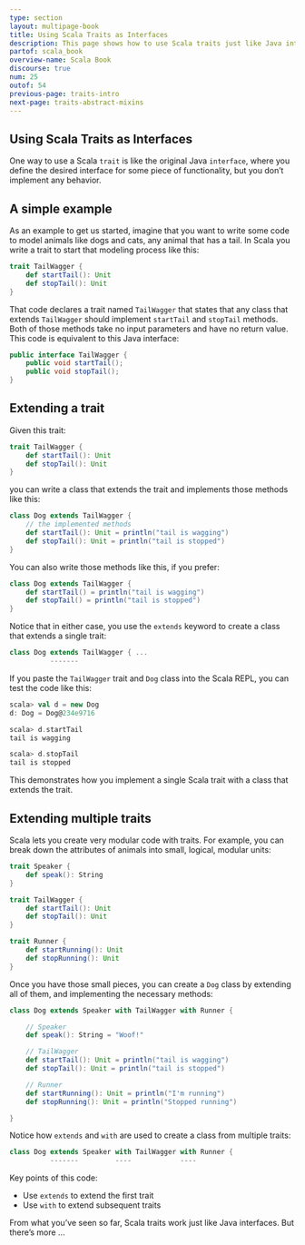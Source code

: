 ```yaml
---
type: section
layout: multipage-book
title: Using Scala Traits as Interfaces
description: This page shows how to use Scala traits just like Java interfaces, including several examples.
partof: scala_book
overview-name: Scala Book
discourse: true
num: 25
outof: 54
previous-page: traits-intro
next-page: traits-abstract-mixins
---
```


## Using Scala Traits as Interfaces

One way to use a Scala `trait` is like the original Java `interface`, where you define the desired interface for some piece of functionality, but you don’t implement any behavior.



## A simple example

As an example to get us started, imagine that you want to write some code to model animals like dogs and cats, any animal that has a tail. In Scala you write a trait to start that modeling process like this:

```scala
trait TailWagger {
    def startTail(): Unit
    def stopTail(): Unit
}
```

That code declares a trait named `TailWagger` that states that any class that extends `TailWagger` should implement `startTail` and `stopTail` methods. Both of those methods take no input parameters and have no return value. This code is equivalent to this Java interface:

```java
public interface TailWagger {
    public void startTail();
    public void stopTail();
}
```



## Extending a trait

Given this trait:

```scala
trait TailWagger {
    def startTail(): Unit
    def stopTail(): Unit
}
```

you can write a class that extends the trait and implements those methods like this:

```scala
class Dog extends TailWagger {
    // the implemented methods
    def startTail(): Unit = println("tail is wagging")
    def stopTail(): Unit = println("tail is stopped")
}
```

You can also write those methods like this, if you prefer:

```scala
class Dog extends TailWagger {
    def startTail() = println("tail is wagging")
    def stopTail() = println("tail is stopped")
}
```

Notice that in either case, you use the `extends` keyword to create a class that extends a single trait:

```scala
class Dog extends TailWagger { ...
          -------
```

If you paste the `TailWagger` trait and `Dog` class into the Scala REPL, you can test the code like this:

```scala
scala> val d = new Dog
d: Dog = Dog@234e9716

scala> d.startTail
tail is wagging

scala> d.stopTail
tail is stopped
```

This demonstrates how you implement a single Scala trait with a class that extends the trait.



## Extending multiple traits

Scala lets you create very modular code with traits. For example, you can break down the attributes of animals into small, logical, modular units:

```scala
trait Speaker {
    def speak(): String
}

trait TailWagger {
    def startTail(): Unit
    def stopTail(): Unit
}

trait Runner {
    def startRunning(): Unit
    def stopRunning(): Unit
}
```

Once you have those small pieces, you can create a `Dog` class by extending all of them, and implementing the necessary methods:

```scala
class Dog extends Speaker with TailWagger with Runner {

    // Speaker
    def speak(): String = "Woof!"

    // TailWagger
    def startTail(): Unit = println("tail is wagging")
    def stopTail(): Unit = println("tail is stopped")

    // Runner
    def startRunning(): Unit = println("I'm running")
    def stopRunning(): Unit = println("Stopped running")

}
```

Notice how `extends` and `with` are used to create a class from multiple traits:

```scala
class Dog extends Speaker with TailWagger with Runner {
          -------         ----            ----
```

Key points of this code:

- Use `extends` to extend the first trait
- Use `with` to extend subsequent traits

From what you’ve seen so far, Scala traits work just like Java interfaces. But there’s more ...







